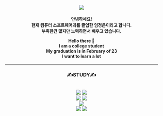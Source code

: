 <div align="center">
<img src="https://capsule-render.vercel.app/api?type=waving&color=auto&height=300&section=header&text=Jung%20Eun%20Git&fontSize=90" />

<h4>
안녕하세요! <br>
현재 컴퓨터 소프트웨어과를 졸업한 임정은이라고 합니다. <br>
부족한건 많지만 노력하면서 배우고 있습니다. <br>
  
Hello there 👋 <br>
I am a college student <br>
My graduation is in February of 23 <br>
I want to learn a lot<br>
</h4>

<hr>
  <h3> ✍STUDY✍ </h3> <br>
 <img src="https://img.shields.io/badge//HTML5-E34F26?style=flat&logo=HTML5&logoColor=white"/>
 <img src="https://img.shields.io/badge/CSS3-1572B6?style=flat&logo=CSS3&logoColor=white" /> <br>
<img src="[https://img.shields.io/badge/C++-#00599C?style=for-the-badge&logo=cplusplus&logoColor=black](https://img.shields.io/badge/-c++-00599C?logo=cplusplus&logoColor=white&style=for-the-badge)">
  <img src="https://img.shields.io/badge/Python-3776AB?style=flat&logo=Python&logoColor=white" /> <br>
 <img src="https://img.shields.io/badge/unity-#FFFFFF?style=flat&logo=unity&logoColor=white" /> <br>
  
 
<img src="https://github-readme-stats.vercel.app/api/top-langs/?username=ycs-202007021&layout=compact">
<img src="https://github-readme-stats.vercel.app/api?username=ycs-202007021&show_icons=true">
 </div>
